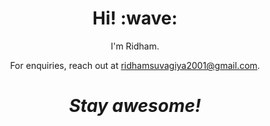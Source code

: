 
<h1 align='center'> Hi! :wave:</h1>
<p align='center'>
I'm Ridham.
</p>
<p align='center'>For enquiries, reach out at <a href="https://mail.google.com/mail/view=cm&fs=1&to=ridhamsuvagiya2001@gmail.com&su=fromGITHUB&bcc=rdxisr@gmail.com">ridhamsuvagiya2001@gmail.com</a>.</p>

<h1 align='center'><i>Stay awesome!</i></h1>

<!--
**Ridham2001/Ridham2001** is a ✨ _special_ ✨ repository because its `README.md` (this file) appears on your GitHub profile.

Here are some ideas to get you started:

- 🔭 I’m currently working on ...
- 🌱 I’m currently learning ...
- 👯 I’m looking to collaborate on ...
- 🤔 I’m looking for help with ...
- 💬 Ask me about ...
- 📫 How to reach me: ...
- 😄 Pronouns: ...
- ⚡ Fun fact: ...
-->
